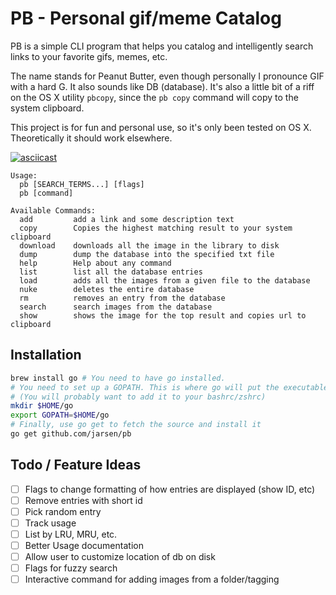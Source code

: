 # PB - Personal gif/meme Catalog

PB is a simple CLI program that helps you catalog and intelligently search links to your favorite gifs, memes, etc.

The name stands for Peanut Butter, even though personally I pronounce GIF with a hard G. It also sounds like DB (database). It's also a little bit of a riff on the OS X utility `pbcopy`, since the `pb copy` command will copy to the system clipboard.

This project is for fun and personal use, so it's only been tested on OS X. Theoretically it should work elsewhere.

[![asciicast](https://asciinema.org/a/167213.png)](https://asciinema.org/a/167213)

```
Usage:
  pb [SEARCH_TERMS...] [flags]
  pb [command]

Available Commands:
  add         add a link and some description text
  copy        Copies the highest matching result to your system clipboard
  download    downloads all the image in the library to disk
  dump        dump the database into the specified txt file
  help        Help about any command
  list        list all the database entries
  load        adds all the images from a given file to the database
  nuke        deletes the entire database
  rm          removes an entry from the database
  search      search images from the database
  show        shows the image for the top result and copies url to clipboard
```

## Installation

```bash
brew install go # You need to have go installed.
# You need to set up a GOPATH. This is where go will put the executable binary.
# (You will probably want to add it to your bashrc/zshrc)
mkdir $HOME/go
export GOPATH=$HOME/go
# Finally, use go get to fetch the source and install it
go get github.com/jarsen/pb
```

## Todo / Feature Ideas

- [ ] Flags to change formatting of how entries are displayed (show ID, etc)
- [ ] Remove entries with short id
- [ ] Pick random entry
- [ ] Track usage
- [ ] List by LRU, MRU, etc.
- [ ] Better Usage documentation
- [ ] Allow user to customize location of db on disk
- [ ] Flags for fuzzy search
- [ ] Interactive command for adding images from a folder/tagging
